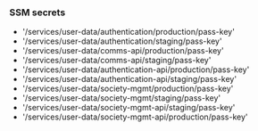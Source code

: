 ### SSM secrets

- '/services/user-data/authentication/production/pass-key'
- '/services/user-data/authentication/staging/pass-key'
- '/services/user-data/comms-api/production/pass-key'
- '/services/user-data/comms-api/staging/pass-key'
- '/services/user-data/authentication-api/production/pass-key'
- '/services/user-data/authentication-api/staging/pass-key'
- '/services/user-data/society-mgmt/production/pass-key'
- '/services/user-data/society-mgmt/staging/pass-key'
- '/services/user-data/society-mgmt-api/staging/pass-key'
- '/services/user-data/society-mgmt-api/production/pass-key'
